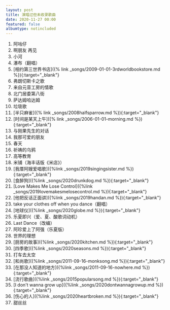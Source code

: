 ```yaml
---
layout: post
title: 演唱过但未收录歌曲
date: 2020-11-27 00:00
featured: false
albumtype: notincluded
---
```


1. 阿咕仔
2. 啊朋友 再见
3. 小河
4. 瀑布（翻唱）
5. [相约第三世界书店]({% link _songs/2009-01-01-3rdworldbookstore.md %}){:target="_blank"}
6. 弗朗切斯卡之歌
7. 来自元音工房的情歌
8. 北门居委第八街
9. 萨达姆哈达姆
10. 垃圾歌
11. [半只麻雀]({% link _songs/2008halfsparrow.md %}){:target="_blank"}
12. [时间是某天上午]({% link _songs/2006-01-01-morning.md %}){:target="_blank"}
13. 与刚果先生的对话
14. 我那可爱的朋友
15. 春天
16. 祈祷的乌鸦
17. 高等教育
18. 米铺（海丰话版《米店》）
19. [我厝阿嫂爱唱歌]({%link _songs/2019singingsister.md %}){:target="_blank"}
20. [食醉狗]({%link _songs/2020drunkdog.md %}){:target="_blank"}
21. [Love Makes Me Lose Control]({%link _songs/2019lovemakesmelosecontrol.md %}){:target="_blank"}
22. [他把反话正面讲]({%link _songs/2019handan.md %}){:target="_blank"}
23. take your clothes off when you dance（翻唱）
24. [地球仪]({%link _songs/2020globe.md %}){:target="_blank"}
25. 乐夏即兴（爱、夏、酸歌词动机）
26. Last Dance（改编）
27. 阿珍爱上了阿强（乐夏版）
28. 世界的理想
29. [厨房的故事]({%link _songs/2020kitchen.md %}){:target="_blank"}
30. [四季歌]({%link _songs/2020seasons.md %}){:target="_blank"}
31. 打车去太空
32. [和尚歌]({%link _songs/2011-09-16-monksong.md %}){:target="_blank"}
33. [在那没人知道的地方]({%link _songs/2011-09-16-nowhere.md %}){:target="_blank"}
34. [流行歌曲]({%link _songs/2015popularsong.md %}){:target="_blank"}
35. [I don't wanna grow up]({%link _songs/2020dontwannagrowup.md %}){:target="_blank"}
36. [伤心的人]({%link _songs/2020heartbroken.md %}){:target="_blank"}
37. 甜丝丝